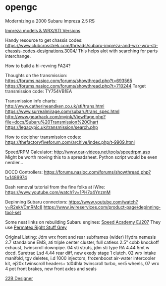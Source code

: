 # opengc
Modernizing a 2000 Subaru Impreza 2.5 RS

[Impreza models & WRX/STI Versions](https://www.possumbournemotorsport.com/wrxversion)

Handy resource to get chassis codes:
https://www.clubcrosstrek.com/threads/subaru-impreza-and-wrx-wrx-sti-chassis-codes-designations.3004/
This helps alot with searching for parts interchange.

How to build a hi-revving FA24?

Thoughts on the transmission:
https://forums.nasioc.com/forums/showthread.php?t=693565
https://forums.nasioc.com/forums/showthread.php?t=710244
Target transmission code: TY754VB1EA 

Transmission info charts:  
http://www.catherineandken.co.uk/sti/trans.html  
https://www.surrealmirage.com/subaru/trans_spec.html  
http://www.gearhack.com/myink/ViewPage.php?file=docs/Subaru%20Transmission%20Chart  
https://legacypic.uk/transmission/search.php  

How to decipher transmission codes:
https://thefactoryfiveforum.com/archive/index.php/t-9909.html

Speed/RPM Calculator:
http://www.car-videos.net/tools/speedrpm.asp Might be worth moving this to a spreadsheet. Python script would be even nerdier...

DCCD Controllers:
https://forums.nasioc.com/forums/showthread.php?t=1489974

Dash removal tutorial from the fine folks at iWire:
https://www.youtube.com/watch?v=1PH7o4YnzmM

Depinning Subaru connectors:
https://www.youtube.com/watch?v=R2ekVCmRMc8
https://www.iwireservices.com/product-page/depinning-tool-set

Some neat links on rebuilding Subaru engines:
[Speed Academy EJ207](https://www.youtube.com/playlist?list=PLp8FsoRYWYK5y6r7NZlMFab4tsVEWcAjS)
They use [Permatex Right Stuff Grey](https://www.permatex.com/product-category/gasketing/the-right-stuff-gasket-makers/?locale=en)

Original Listing:
Jdm wrx front and rear subframes (wider) Hydra nemesis 2.7 standalone EMS,  ati triple center cluster, full catless 2.5" cobb knockoff exhaust, twinscroll downpipe.
04 sti struts, jdm sti type RA 4.44 5mt w dccd. Suretrac Lsd 4.44 rear diff, new exedy stage 1 clutch. 02 wrx intake manifold, tgv deletes, i.d 1000 injectors, frozenboost air-water intercooler kit, ej20x twinscroll headers+ td04hla twinscroll turbo, ver5 wheels, 07 wrx 4 pot front brakes, new front axles and seals

[22B Designer](http://www.speedhunters.com/2021/09/akira-teshima-and-his-22b/?fbclid=IwAR3SMOZl-irAgRgL07SuRlLURyg-ALjIlvVBq6cyEDgFEdsduVKZms6pBEA)
